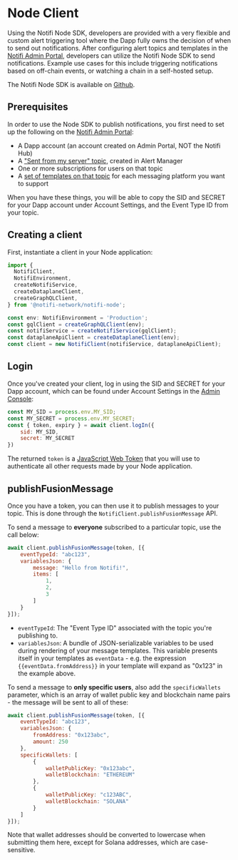 # Node Client

Using the Notifi Node SDK, developers are provided with a very flexible and custom alert triggering tool where the Dapp
fully owns the decision of when to send out notifications. After configuring alert topics and templates in the
[Notifi Admin Portal](https://admin.notifi.network), developers can utilize the Notifi Node SDK to send notifications.
Example use cases for this include triggering notifications based on off-chain events, or watching a chain in a
self-hosted setup.

The Notifi Node SDK is available on [Github](https://github.com/notifi-network/notifi-sdk-ts/tree/main/packages/notifi-node).

## Prerequisites

In order to use the Node SDK to publish notifications, you first need to set up the following on the
[Notifi Admin Portal](https://admin.notifi.network):

- A Dapp account (an account created on Admin Portal, NOT the Notifi Hub)
- A ["Sent from my server" topic](../../create-topics/api-triggered.md), created in Alert Manager
- One or more subscriptions for users on that topic
- A [set of templates on that topic](../../styling-your-notifications/index.md) for each messaging platform you want to support

When you have these things, you will be able to copy the SID and SECRET for your Dapp account
under Account Settings, and the Event Type ID from your topic.

## Creating a client

First, instantiate a client in your Node application:

```javascript
import {
  NotifiClient,
  NotifiEnvironment,
  createNotifiService, 
  createDataplaneClient, 
  createGraphQLClient,
} from '@notifi-network/notifi-node';

const env: NotifiEnvironment = 'Production';
const gqlClient = createGraphQLClient(env);
const notifiService = createNotifiService(gqlClient);
const dataplaneApiClient = createDataplaneClient(env);
const client = new NotifiClient(notifiService, dataplaneApiClient);
```

## Login

Once you've created your client, log in using the SID and SECRET for your Dapp account,
which can be found under Account Settings in the [Admin Console](https://admin.notifi.network/):

```javascript
const MY_SID = process.env.MY_SID;
const MY_SECRET = process.env.MY_SECRET;
const { token, expiry } = await client.logIn({
    sid: MY_SID,
    secret: MY_SECRET
})
```

The returned `token` is a [JavaScript Web Token](https://jwt.io) that you will use to authenticate
all other requests made by your Node application.

## publishFusionMessage

Once you have a token, you can then use it to publish messages to your topic. This is done through the
`NotifiClient.publishFusionMessage` API.

To send a message to **everyone** subscribed to a particular topic, use the call below:

```javascript
await client.publishFusionMessage(token, [{
    eventTypeId: "abc123",
    variablesJson: {
        message: "Hello from Notifi!",
        items: [
            1,
            2,
            3    
        ]
    }
}]);
```

- `eventTypeId`: The "Event Type ID" associated with the topic you're publishing to.
- `variablesJson`: A bundle of JSON-serializable variables to be used during rendering
  of your message templates. This variable presents itself in your templates as `eventData` -
  e.g. the expression `{{eventData.fromAddress}}` in your template will expand as "0x123"
  in the example above.

To send a message to **only specific users**, also add the `specificWallets` parameter,
which is an array of wallet public key and blockchain name pairs - the message will be sent
to all of these:

```javascript
await client.publishFusionMessage(token, [{
    eventTypeId: "abc123",
    variablesJson: {
        fromAddress: "0x123abc",
        amount: 250
    },
    specificWallets: [
        {
            walletPublicKey: "0x123abc",
            walletBlockchain: "ETHEREUM"
        },
        {
            walletPublicKey: "c123ABC",
            walletBlockchain: "SOLANA"
        }
    ]
}]);
```

Note that wallet addresses should be converted to lowercase when submitting them
here, except for Solana addresses, which are case-sensitive.


